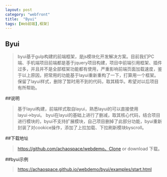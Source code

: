 ```yaml
---
layout: post
category: "webfront"
title:  "Byui"
tags: [Web前端],框架]
---
```

## Byui
> byui基于gulp构建的前端框架，是js模块化开发解决方案。目前我们PC端、手机端项目前端都是基于jquery项目构建，项目中前端引用框架、插件过多，并且并不是全部框架功能都有使用，严重影响前端页面加载速度，鉴于以上原因，把常用的功能基于layui重新重构了一下，打算用一个框架。保留了layui样式，删除了暂时用不到的代码，取其精华。希望对以后项目有所帮助。

##说明

> 基于layui构建，前端样式取自layui，熟悉layui的可以直接使用layui→byui。
byui在layui的基础上进行了删减，取其核心代码，结合项目进行模块的，byui不支持扩展模块，自己项目删掉了此部分功能，byui重新封装了对cookice操作，添加了上拉加载、下拉刷新模块byscroll。

##下载地址
> https://github.com/achaospace/webdemo。Clone or download 下载。

##byui示例
> https://achaospace.github.io/webdemo/byui/examples/start.html
